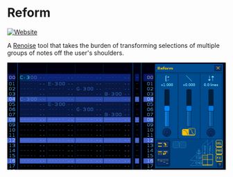 # Reform

[![Website]][lt_website]

A [Renoise](https://www.renoise.com/products/renoise) tool that takes the burden of transforming selections of multiple groups of notes off the user's shoulders.

<!---------------->

[Website]: https://custom-icon-badges.demolab.com/badge/Official_Website-0087ff?style=for-the-badge&logoColor=white&logo=globe
[lt_website]: https://aqu.surf/reform

![Reform Demo](Artwork/reform-demo.apng)
